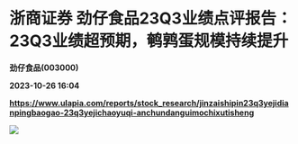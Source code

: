 # 浙商证券 劲仔食品23Q3业绩点评报告：23Q3业绩超预期，鹌鹑蛋规模持续提升
**劲仔食品(003000)**

**2023-10-26 16:04**

**https://www.ulapia.com/reports/stock_research/jinzaishipin23q3yejidianpingbaogao-23q3yejichaoyuqi-anchundanguimochixutisheng**

![](https://img.ulapia.com/thumbnails/stock_research/20231026/H3_AP202310251603494655_1.jpg)